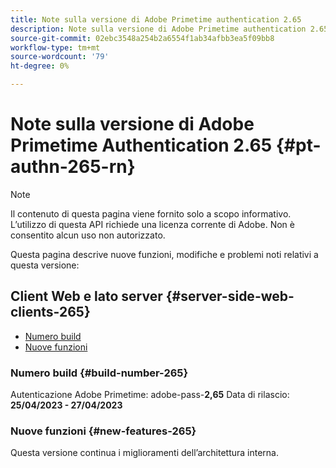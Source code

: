 ```yaml
---
title: Note sulla versione di Adobe Primetime authentication 2.65
description: Note sulla versione di Adobe Primetime authentication 2.65
source-git-commit: 02ebc3548a254b2a6554f1ab34afbb3ea5f09bb8
workflow-type: tm+mt
source-wordcount: '79'
ht-degree: 0%

---
```


# Note sulla versione di Adobe Primetime Authentication 2.65 {#pt-authn-265-rn}

>[!NOTE]
>
>Il contenuto di questa pagina viene fornito solo a scopo informativo. L’utilizzo di questa API richiede una licenza corrente di Adobe. Non è consentito alcun uso non autorizzato.

Questa pagina descrive nuove funzioni, modifiche e problemi noti relativi a questa versione:

## Client Web e lato server {#server-side-web-clients-265}

* [Numero build](#build-number-265)
* [Nuove funzioni](#new-features-265)

### Numero build {#build-number-265}

Autenticazione Adobe Primetime: adobe-pass-**2,65**
Data di rilascio: **25/04/2023 - 27/04/2023**

### Nuove funzioni {#new-features-265}

Questa versione continua i miglioramenti dell’architettura interna.
